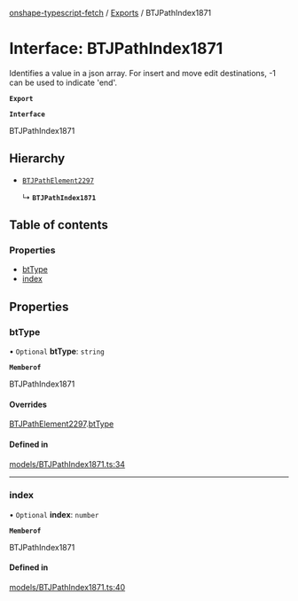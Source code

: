 [onshape-typescript-fetch](../README.md) / [Exports](../modules.md) / BTJPathIndex1871

# Interface: BTJPathIndex1871

Identifies a value in a json array. For insert and move edit destinations, -1 can be used to indicate 'end'.

**`Export`**

**`Interface`**

BTJPathIndex1871

## Hierarchy

- [`BTJPathElement2297`](BTJPathElement2297.md)

  ↳ **`BTJPathIndex1871`**

## Table of contents

### Properties

- [btType](BTJPathIndex1871.md#bttype)
- [index](BTJPathIndex1871.md#index)

## Properties

### btType

• `Optional` **btType**: `string`

**`Memberof`**

BTJPathIndex1871

#### Overrides

[BTJPathElement2297](BTJPathElement2297.md).[btType](BTJPathElement2297.md#bttype)

#### Defined in

[models/BTJPathIndex1871.ts:34](https://github.com/toebes/onshape-typescript-fetch/blob/3e11ae1/models/BTJPathIndex1871.ts#L34)

___

### index

• `Optional` **index**: `number`

**`Memberof`**

BTJPathIndex1871

#### Defined in

[models/BTJPathIndex1871.ts:40](https://github.com/toebes/onshape-typescript-fetch/blob/3e11ae1/models/BTJPathIndex1871.ts#L40)
